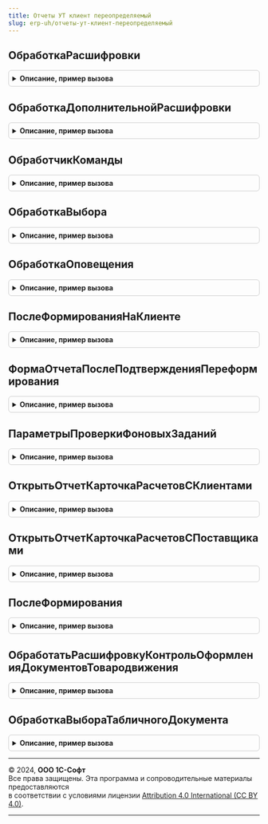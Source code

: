 ```yaml
---
title: Отчеты УТ клиент переопределяемый
slug: erp-uh/отчеты-ут-клиент-переопределяемый
---
```



## ОбработкаРасшифровки
<details style="margin: 1em 0; padding: 0.5em; border: 1px solid #ccc; border-radius: 6px;">

<summary style="font-weight: bold; cursor: pointer;">Описание, пример вызова</summary>

```bsl

// Обработчик расшифровки табличного документа формы отчета.
//
// Параметры:
//   ЭтаФорма - ФормаКлиентскогоПриложения - форма отчета.
//   Элемент     - ПолеФормы        - табличный документ.
//   Расшифровка - Произвольный     - значение расшифровки точки, серии или значения диаграммы.
//   СтандартнаяОбработка - Булево  - признак выполнения стандартной (системной) обработки события.
//
Процедура ОбработкаРасшифровки(ЭтаФорма, Элемент, Расшифровка, СтандартнаяОбработка) Экспорт
```

Пример вызова
```bsl
ОтчетыУТКлиентПереопределяемый.ОбработкаРасшифровки(ЭтаФорма, Элемент, Расшифровка, СтандартнаяОбработка) 
```
</details>

## ОбработкаДополнительнойРасшифровки
<details style="margin: 1em 0; padding: 0.5em; border: 1px solid #ccc; border-radius: 6px;">

<summary style="font-weight: bold; cursor: pointer;">Описание, пример вызова</summary>

```bsl

// Обработчик дополнительной расшифровки (меню табличного документа формы отчета).
//
// Параметры:
//   ЭтаФорма - ФормаКлиентскогоПриложения - форма отчета.
//   Элемент     - ПолеФормы        - табличный документ.
//   Расшифровка - Произвольный     - значение расшифровки точки, серии или значения диаграммы.
//   СтандартнаяОбработка - Булево  - признак выполнения стандартной (системной) обработки события.
//
Процедура ОбработкаДополнительнойРасшифровки(ЭтаФорма, Элемент, Расшифровка, СтандартнаяОбработка) Экспорт
```

Пример вызова
```bsl
ОтчетыУТКлиентПереопределяемый.ОбработкаДополнительнойРасшифровки(ЭтаФорма, Элемент, Расшифровка, СтандартнаяОбработка) 
```
</details>

## ОбработчикКоманды
<details style="margin: 1em 0; padding: 0.5em; border: 1px solid #ccc; border-radius: 6px;">

<summary style="font-weight: bold; cursor: pointer;">Описание, пример вызова</summary>

```bsl

// Обработчик команд, добавленных динамически.
//
// Параметры:
//   ЭтаФорма - ФормаКлиентскогоПриложения - форма отчета.
//   Команда     - КомандаФормы     - команда, которая была вызвана.
//   Результат   - Булево           - Истина, если вызов команды обработан.
//
Процедура ОбработчикКоманды(ЭтаФорма, Команда, Результат) Экспорт
```

Пример вызова
```bsl
ОтчетыУТКлиентПереопределяемый.ОбработчикКоманды(ЭтаФорма, Команда, Результат) 
```
</details>

## ОбработкаВыбора
<details style="margin: 1em 0; padding: 0.5em; border: 1px solid #ccc; border-radius: 6px;">

<summary style="font-weight: bold; cursor: pointer;">Описание, пример вызова</summary>

```bsl

// Обработчик результата выбора подчиненной формы.
//
// Параметры:
//   ЭтаФорма       - ФормаКлиентскогоПриложения - форма отчета.
//   ВыбранноеЗначение - Произвольный     - результат выбора в подчиненной форме.
//   ИсточникВыбора    - ФормаКлиентскогоПриложения - форма, где осуществлен выбор.
//   Результат         - Булево           - Истина, если результат выбора обработан.
//
Процедура ОбработкаВыбора(ЭтаФорма,ВыбранноеЗначение, ИсточникВыбора, Результат) Экспорт
```

Пример вызова
```bsl
ОтчетыУТКлиентПереопределяемый.ОбработкаВыбора(ЭтаФорма, ВыбранноеЗначение, ИсточникВыбора, Результат) 
```
</details>

## ОбработкаОповещения
<details style="margin: 1em 0; padding: 0.5em; border: 1px solid #ccc; border-radius: 6px;">

<summary style="font-weight: bold; cursor: pointer;">Описание, пример вызова</summary>

```bsl

// Обработчик оповещения формы отчета.
//
// Параметры:
//   ЭтаФорма - ФормаКлиентскогоПриложения - форма отчета.
//   ИмяСобытия  - Строка           - идентификатор события для принимающих форм.
//   Параметр    - Произвольный     - расширенная информация о событии.
//   Источник    - ФормаКлиентскогоПриложения
//               - Произвольный - источник события.
//   ОповещениеОбработано - Булево - признак того, что событие обработано.
//
Процедура ОбработкаОповещения(ЭтаФорма, ИмяСобытия, Параметр, Источник) Экспорт
```

Пример вызова
```bsl
ОтчетыУТКлиентПереопределяемый.ОбработкаОповещения(ЭтаФорма, ИмяСобытия, Параметр, Источник) 
```
</details>

## ПослеФормированияНаКлиенте
<details style="margin: 1em 0; padding: 0.5em; border: 1px solid #ccc; border-radius: 6px;">

<summary style="font-weight: bold; cursor: pointer;">Описание, пример вызова</summary>

```bsl

// Метод вызывается из формы отчета после его формирования.
//
//	Параметры:
//		ФормаОтчета - ФормаКлиентскогоПриложения - форма отчета.
//
Процедура ПослеФормированияНаКлиенте(ФормаОтчета) Экспорт
```

Пример вызова
```bsl
ОтчетыУТКлиентПереопределяемый.ПослеФормированияНаКлиенте(ФормаОтчета) 
```
</details>

## ФормаОтчетаПослеПодтвержденияПереформирования
<details style="margin: 1em 0; padding: 0.5em; border: 1px solid #ccc; border-radius: 6px;">

<summary style="font-weight: bold; cursor: pointer;">Описание, пример вызова</summary>

```bsl

// Метод вызывается из формы отчета после его формирования.
//
//	Параметры:
//		Ответ - КодВозвратаДиалога - При варианте "Да" будут выполнено переформирование форм
//		ПараметрыВыполнения - Структура - Содержит в себе перечень форм, которые необходимо переформировать.
//
Процедура ФормаОтчетаПослеПодтвержденияПереформирования(Ответ, ПараметрыВыполнения) Экспорт
```

Пример вызова
```bsl
ОтчетыУТКлиентПереопределяемый.ФормаОтчетаПослеПодтвержденияПереформирования(Ответ, ПараметрыВыполнения) 
```
</details>

## ПараметрыПроверкиФоновыхЗаданий
<details style="margin: 1em 0; padding: 0.5em; border: 1px solid #ccc; border-radius: 6px;">

<summary style="font-weight: bold; cursor: pointer;">Описание, пример вызова</summary>

```bsl

// Метод возвращает обработчик ожидания "ПараметрыПроверкиФоновыхЗаданий".
//
// Возвращаемое значение:
//   ОписаниеОповещения - ПараметрыПроверкиФоновыхЗаданий
//
Функция ПараметрыПроверкиФоновыхЗаданий() Экспорт
```

Пример вызова
```bsl
Результат = ОтчетыУТКлиентПереопределяемый.ПараметрыПроверкиФоновыхЗаданий() 
```
</details>

## ОткрытьОтчетКарточкаРасчетовСКлиентами
<details style="margin: 1em 0; padding: 0.5em; border: 1px solid #ccc; border-radius: 6px;">

<summary style="font-weight: bold; cursor: pointer;">Описание, пример вызова</summary>

```bsl

// Открывает указанный вариант отчета КарточкаРасчетовСКлиентами контекстно из документов.
//
// Параметры:
//   КлючВарианта - Строка - Имя открываемой настройки отчета
//   Документ - ДокументСсылка - Ссылка на документ, для установки контекста.
//
Процедура ОткрытьОтчетКарточкаРасчетовСКлиентами(КлючВарианта, Документ) Экспорт
```

Пример вызова
```bsl
ОтчетыУТКлиентПереопределяемый.ОткрытьОтчетКарточкаРасчетовСКлиентами(КлючВарианта, Документ) 
```
</details>

## ОткрытьОтчетКарточкаРасчетовСПоставщиками
<details style="margin: 1em 0; padding: 0.5em; border: 1px solid #ccc; border-radius: 6px;">

<summary style="font-weight: bold; cursor: pointer;">Описание, пример вызова</summary>

```bsl

// Открывает указанный вариант отчета КарточкаРасчетовСПоставщиками контекстно из документов.
//
// Параметры:
//   КлючВарианта - Строка - Имя открываемой настройки отчета
//   Документ - ДокументСсылка - Ссылка на документ, для установки контекста.
//
Процедура ОткрытьОтчетКарточкаРасчетовСПоставщиками(КлючВарианта, Документ) Экспорт
```

Пример вызова
```bsl
ОтчетыУТКлиентПереопределяемый.ОткрытьОтчетКарточкаРасчетовСПоставщиками(КлючВарианта, Документ) 
```
</details>

## ПослеФормирования
<details style="margin: 1em 0; padding: 0.5em; border: 1px solid #ccc; border-radius: 6px;">

<summary style="font-weight: bold; cursor: pointer;">Описание, пример вызова</summary>

```bsl

// Возникает после окончания формирования отчета.
//
// Параметры:
//   ФормаОтчета - ФормаКлиентскогоПриложения - Форма отчета.
//   ОтчетСформирован - Булево - Истина если отчет был успешно сформирован.
//
Процедура ПослеФормирования(ФормаОтчета, ОтчетСформирован) Экспорт
```

Пример вызова
```bsl
ОтчетыУТКлиентПереопределяемый.ПослеФормирования(ФормаОтчета, ОтчетСформирован) 
```
</details>

## ОбработатьРасшифровкуКонтрольОформленияДокументовТовародвижения
<details style="margin: 1em 0; padding: 0.5em; border: 1px solid #ccc; border-radius: 6px;">

<summary style="font-weight: bold; cursor: pointer;">Описание, пример вызова</summary>

```bsl

// Вызывается для отчета "КонтрольОформленияДокументовТовародвижения".
//
// Параметры:
//  ЭтаФорма							 - ФормаКлиентскогоПриложения	 - форма, на которой происходит обработка расшифровки.
//  Расшифровка							 - см. Отчеты.КонтрольОформленияДокументовТовародвижений.СтруктураОтборовРаспоряженийСтрокаXML.
//  ИмяПроцедурыОписанияОповещения		 - Строка			 - имя процедуры обработчика описания оповещения закрытия формы, которая будет открыта во время обработки расшифровки.
//  ДатаОформления						 - Дата				 - дата окончания оформления складских актов, если потребуется оформлять складские акты.
//  ОтборыДляФормированияОтчетаКонтроля	 - ТабличнаяЧасть	 - см. табличную часть Обработки.ПомощникИсправленияОстатковТоваровОрганизаций.ОтборыДляФормированияОтчетаКонтроля.
//
Процедура ОбработатьРасшифровкуКонтрольОформленияДокументовТовародвижения( Экспорт
```

Пример вызова
```bsl
ОтчетыУТКлиентПереопределяемый.ОбработатьРасшифровкуКонтрольОформленияДокументовТовародвижения();
```
</details>

## ОбработкаВыбораТабличногоДокумента
<details style="margin: 1em 0; padding: 0.5em; border: 1px solid #ccc; border-radius: 6px;">

<summary style="font-weight: bold; cursor: pointer;">Описание, пример вызова</summary>

```bsl

// Обработчик двойного щелчка мыши, нажатия клавиши Enter или гиперссылки в табличном документе формы отчета.
// См. "Расширение поля формы для поля табличного документа.Выбор" в синтакс-помощнике.
//
// Параметры:
//   ФормаОтчета - ФормаКлиентскогоПриложения - форма отчета.
//   Элемент     - ПолеФормы        - табличный документ.
//   Область     - ОбластьЯчеекТабличногоДокумента - выбранное значение.
//   СтандартнаяОбработка - Булево - признак выполнения стандартной обработки события.
//
Процедура ОбработкаВыбораТабличногоДокумента(ФормаОтчета, Элемент, Область, СтандартнаяОбработка) Экспорт
```

Пример вызова
```bsl
ОтчетыУТКлиентПереопределяемый.ОбработкаВыбораТабличногоДокумента(ФормаОтчета, Элемент, Область, СтандартнаяОбработка) 
```
</details>

---

© 2024, **ООО 1С-Софт**  
Все права защищены. Эта программа и сопроводительные материалы предоставляются  
в соответствии с условиями лицензии [Attribution 4.0 International (CC BY 4.0)](https://creativecommons.org/licenses/by/4.0/legalcode).

---
